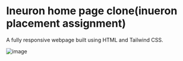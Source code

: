# Ineuron home page clone(inueron placement assignment)


A fully responsive webpage built using HTML and Tailwind CSS.

![image](resources/ss.jpeg)